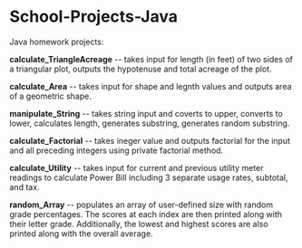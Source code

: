 # School-Projects-Java

Java homework projects:

**calculate_TriangleAcreage** -- takes input for length (in feet) of two sides of a triangular plot, outputs the hypotenuse and total acreage of the plot.

**calculate_Area** -- takes input for shape and legnth values and outputs area of a geometric shape.

**manipulate_String** -- takes string input and coverts to upper, converts to lower, calculates length, generates substring, generates random substring.

**calculate_Factorial** -- takes ineger value and outputs factorial for the input and all preceding integers using private factorial method.

**calculate_Utility** -- takes input for current and previous utility meter readings to calculate Power Bill including 3 separate usage rates, subtotal, and tax.

**random_Array** -- populates an array of user-defined size with random grade percentages. The scores at each index are then printed along with their letter grade. Additionally, the lowest and highest scores are also printed along with the overall average.
